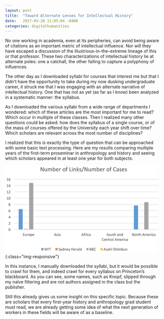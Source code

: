 ```yaml
---
layout: post
title:  "Toward Alternate Lenses for Intellectual History"
date:   2017-03-20 11:05:04 -0400
categories: digitalhumanities
---
```


No one working in academia, even at its peripheries, can avoid being aware of citations as an important metric of intellectual influence. Nor will they have escaped a discussion of the illustrious-in-the-extreme lineage of this or that professor. These two characterizations of intellectual history lie at alternate poles: one a catchall, the other failing to capture a polyphony of influences. 

The other day as I downloaded syllabi for courses that interest me but that I didn’t have the opportunity to take during my now dusking undergraduate career, it struck me that I was engaging with an alternate narrative of intellectual history. One that has not as yet (as far as I know) been analyzed in a systematic manner: the syllabus. 

As I downloaded the various syllabi from a wide range of departments I wondered: which of these articles are the most important for me to read? Which occur in multiple of these classes. Then I realized many other questions could be asked: how does the syllabus of a single course, or of the mass of courses offered by the University each year shift over time? Which scholars are relevant across the most number of disciplines? 

I realized that this is exactly the type of question that can be approached with some basic text processing. Here are my results comparing multiple years of the first-term proseminar in anthropology and history and seeing which scholars appeared in at least one year for both subjects:

![](/assets/p3_img4.png){:class="img-responsive"}

In this instance, I manually downloaded the syllabi, but it would be possible to crawl for them, and indeed crawl for every syllabus on Princeton’s blackboard. As you can see, some names, such as Knopf, slipped through my naïve filtering and are not authors assigned in the class but the publisher. 

Still this already gives us some insight on this specific topic. Because these are scholars that every first-year history and anthropology grad student must read, we are already getting some idea of what the next generation of workers in these fields will be aware of as a baseline. 

